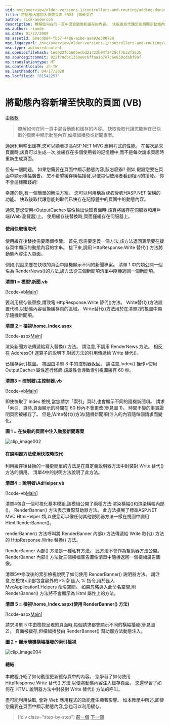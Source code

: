 ```yaml
---
uid: mvc/overview/older-versions-1/controllers-and-routing/adding-dynamic-content-to-a-cached-page-vb
title: 將動態內容加入快取頁面 (VB) |微軟文件
author: rick-anderson
description: 瞭解如何在同一頁中混合動態和緩存的內容。 快取後取代讓您能夠顯示動態內容,如橫幅播發。
ms.author: riande
ms.date: 01/27/2009
ms.assetid: 68acd884-fb57-4486-a1be-aaa93e380780
msc.legacyurl: /mvc/overview/older-versions-1/controllers-and-routing/adding-dynamic-content-to-a-cached-page-vb
msc.type: authoredcontent
ms.openlocfilehash: 1ed022fc560becbd21722b94f2428cf7b32f2635
ms.sourcegitcommit: 022f79dbc1350e0c6ffaa1e7e7c6e850cdabf9af
ms.translationtype: MT
ms.contentlocale: zh-TW
ms.lasthandoff: 04/17/2020
ms.locfileid: "81542257"
---
```

# <a name="adding-dynamic-content-to-a-cached-page-vb"></a>將動態內容新增至快取的頁面 (VB)

由[微軟](https://github.com/microsoft)

> 瞭解如何在同一頁中混合動態和緩存的內容。 快取後取代讓您能夠在已快取的頁面中顯示動態內容,如橫幅播發或新聞專案。

通過利用輸出緩存,您可以顯著提高ASP.NET MVC 應用程式的性能。 在每次請求頁面時,該頁可以生成一次,並緩存在多個使用者的記憶體中,而不是每次請求頁面時重新生成頁面。

但有一個問題。 如果您需要在頁面中顯示動態內容,該怎麼辦? 例如,假設您要在頁面中顯示橫幅廣告。 您不希望緩存橫幅播發,以便每個使用者看到相同的播發。 你不會這樣賺錢的!

幸運的是,有一個簡單的解決方案。 您可以利用稱為*快取後取代*ASP.NET 架構的功能。 快取後取代讓您能夠取代已快存在記憶體中的頁面中的動態內容。

通常,當您使用&lt;OutputCache&gt;屬性輸出快取頁面時,該頁將緩存在伺服器和用戶端(Web 瀏覽器)上。 使用緩存後替換時,頁面僅緩存在伺服器上。

#### <a name="using-post-cache-substitution"></a>使用快取後取代

使用緩存後替換需要兩個步驟。 首先,您需要定義一個方法,該方法返回表示要在緩存頁中顯示的動態內容的字串。 接下來,調用 HttpResponse.Write 替代() 方法將動態內容注入頁面。

例如,假設您要在快取的頁面中隨機顯示不同的新聞專案。 清單 1 中的類公開一個名為 RenderNews()的方法,該方法從三個新聞項清單中隨機返回一個新聞項。

**清單1 = 模型\新聞.vb**

[!code-vb[Main](adding-dynamic-content-to-a-cached-page-vb/samples/sample1.vb)]

要利用緩存後替換,請致電 HttpResponse.Write 替代()方法。 Write替代()方法設置代碼,以動態內容替換緩存頁的區域。 Write替代()方法用於在清單2的視圖中顯示隨機新聞項。

**清單 2 = 檢視\home_Index.aspx**

[!code-aspx[Main](adding-dynamic-content-to-a-cached-page-vb/samples/sample2.aspx)]

渲染新聞方法傳遞給寫入替換() 方法。 請注意,不調用 RenderNews 方法。 相反,在 AddressOf 運算子的説明下,對該方法的引用傳遞給 Write 替代()。

已緩存索引視圖。 視圖由清單 3 中的控制器返回。 請注意,Index() 操作&lt;使用 OutputCache&gt;屬性進行修飾,該屬性會導致索引視圖緩存 60 秒。

**清單3 = 控制器\主控制器.vb**

[!code-vb[Main](adding-dynamic-content-to-a-cached-page-vb/samples/sample3.vb)]

即使快取了 Index 檢視,當您請求「索引」頁時,也會顯示不同的隨機新聞項。 請求「索引」頁時,頁面顯示的時間在 60 秒內不會更改(參見圖 1)。 時間不變的事實證明頁面被緩存了。 但是,Write替代()方法(隨機新聞項)注入的內容隨每個請求而變化。

**圖 1 = 在快取的頁面中注入動態新聞專案**

![clip_image002](adding-dynamic-content-to-a-cached-page-vb/_static/image1.jpg)

#### <a name="using-post-cache-substitution-in-helper-methods"></a>在說明器方法使用快取時取代

利用緩存後替換的一種更簡單的方法是在自定義説明器方法中封裝對 Write 替代() 方法的調用。 清單4中的説明方法說明了此方法。

**清單4 = 說明者\AdHelper.vb**

[!code-vb[Main](adding-dynamic-content-to-a-cached-page-vb/samples/sample4.vb)]

清單4包含一個可視化基本模組,該模組公開了兩種方法:渲染橫幅()和渲染橫幅內部()。 RenderBanner() 方法表示實際幫助器方法。 此方法擴展了標準ASP.NET MVC HtmlHelper 類,以便您可以像任何其他説明器方法一樣在視圖中調用 Html.RenderBanner()。

renderBanner() 方法呼叫將 RenderBanner 內部() 方法傳遞給 Write 取代() 方法的 HttpResponse.Write 替換() 方法。

RenderBanner 內部() 方法是一種私有方法。 此方法不會作為幫助器方法公開。 RenderBanner 內部() 方法從三個橫幅廣告圖像清單中隨機返回一個橫幅廣告圖像。

清單5中修改後的索引檢視說明了如何使用 RenderBanner() 説明器方法。 請注意,在檢視&lt;頂部包含額外的&gt;%@ 匯入 % 指令,用於匯入 MvcApplication1.Helpers 命名空間。 如果忽略導入此命名空間,則 RenderBanner() 方法將不會顯示為 Html 屬性上的方法。

**清單 5 = 檢視\home_Index.aspx(使用 RenderBanner() 方法)**

[!code-aspx[Main](adding-dynamic-content-to-a-cached-page-vb/samples/sample5.aspx)]

請求清單 5 中由檢視呈現的頁面時,每個請求都會顯示不同的橫幅播發(參見圖 2)。 頁面被緩存,但橫幅播發由 RenderBanner() 幫助器方法動態注入。

**圖 2 = 顯示隨機橫幅播發的索引檢視**

![clip_image004](adding-dynamic-content-to-a-cached-page-vb/_static/image2.jpg)

#### <a name="summary"></a>總結

本教程介紹了如何動態更新緩存頁中的內容。 您學習了如何使用 HttpResponse.Write 替代() 方法,以便將動態內容注入緩存頁面。 您還學習了如何在 HTML 說明器方法中封裝對 Write 替代() 方法的呼叫。

盡可能利用快取, 會對 Web 應用程式的效能產生顯著影響。 如本教學中所述,即使您需要在頁面中顯示動態內容,您也可以利用緩存。

> [!div class="step-by-step"]
> [前一個](improving-performance-with-output-caching-vb.md)
> [下一個](creating-a-controller-vb.md)
